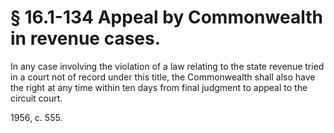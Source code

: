 # § 16.1-134 Appeal by Commonwealth in revenue cases.

<p>In any case involving the violation of a law relating to the state revenue tried in a court not of record under this title, the Commonwealth shall also have the right at any time within ten days from final judgment to appeal to the circuit court.</p><p>1956, c. 555.</p>